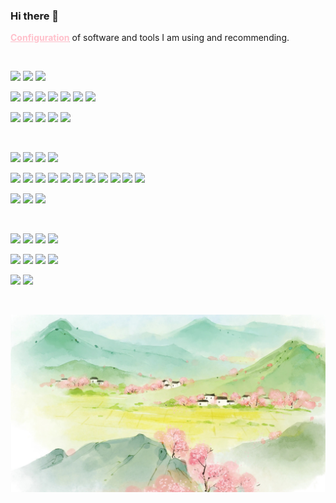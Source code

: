 ### Hi there 👋

[**<font color="#ffc0cb"><u>Configuration</u></font>**](https://github.com/ykqmain/Config) of software and tools I am using and recommending.

<!--
**ykqmain/ykqmain** is a ✨ _special_ ✨ repository because its `README.md` (this file) appears on your GitHub profile.

Here are some ideas to get you started:

- 🔭 I’m currently working on ...
- 🌱 I’m currently learning ...
- 👯 I’m looking to collaborate on ...
- 🤔 I’m looking for help with ...
- 💬 Ask me about ...
- 📫 How to reach me: ...
- 😄 Pronouns: ...
- ⚡ Fun fact: ...
-->

<br>

<!-- **★★★★☆** -->

[![](https://img.shields.io/badge/-macOS-f8f4ed?style=flat-square&logo=apple&logoColor=000000)](https://github.com/ykqmain/Config)
[![](https://img.shields.io/badge/-Television-34A853?style=flat-square&logo=android&logoColor=ffffff)](https://github.com/ykqmain/Config/blob/master/Archive/Television/README.md)
[![](https://img.shields.io/badge/-Windows-0078D4?style=flat-square&logo=windows&logoColor=ffffff)](https://github.com/ykqmain/Config/blob/master/Archive/Windows/README.md)

[![](https://img.shields.io/badge/-GNU-A42E2B?style=flat-square&logo=GNU&logoColor=ffffff)](https://www.gnu.org)
[![](https://img.shields.io/badge/-Linux-FCC624?style=flat-square&logo=Linux&logoColor=ffffff)](https://www.kernel.org)
[![](https://img.shields.io/badge/-Ubuntu-E95420?style=flat-square&logo=Ubuntu&logoColor=ffffff)](https://ubuntu.com)
[![](https://img.shields.io/badge/-CentOS-262577?style=flat-square&logo=CentOS&logoColor=ffffff)](https://www.centos.org)
[![](https://img.shields.io/badge/-Debian-A81D33?style=flat-square&logo=Debian&logoColor=ffffff)](https://www.debian.org)
[![](https://img.shields.io/badge/-deepin-007CFF?style=flat-square&logo=deepin&logoColor=ffffff)](https://www.deepin.org)
[![](https://img.shields.io/badge/-FreeBSD-AB2B28?style=flat-square&logo=FreeBSD&logoColor=ffffff)](https://www.freebsd.org)

[![](https://img.shields.io/badge/-C90-A8B9CC?style=flat-square&logo=c&logoColor=ffffff)](https://www.iso.org/standard/17782.html)
[![](https://img.shields.io/badge/-C++20-00599C?style=flat-square&logo=cplusplus&logoColor=ffffff)](https://www.iso.org/standard/79358.html)
[![](https://img.shields.io/badge/-Java-007396?style=flat-square&logo=Java&logoColor=ffffff)](https://www.oracle.com/java/technologies/downloads/)
[![](https://img.shields.io/badge/-JavaScript-F7DF1E?style=flat-square&logo=JavaScript&logoColor=ffffff)](https://developer.mozilla.org/zh-CN/)
[![](https://img.shields.io/badge/-Swift-F05138?style=flat-square&logo=Swift&logoColor=ffffff)](https://www.swift.org)

<br>

[![](https://img.shields.io/badge/-Safari-006CFF?style=flat-square&logo=safari&logoColor=ffffff)](https://www.apple.com/safari/)
[![](https://img.shields.io/badge/-Firefox-FF7139?style=flat-square&logo=firefoxbrowser&logoColor=ffffff)](https://www.firefox.com)
[![](https://img.shields.io/badge/-Thunderbird-0A84FF?style=flat-square&logo=thunderbird&logoColor=ffffff)](https://www.thunderbird.net)
[![](https://img.shields.io/badge/-Chromium-4285F4?style=flat-square&logo=googlechrome&logoColor=ffffff)](https://www.chromium.org)

[![](https://img.shields.io/badge/-Terminal-000000?style=flat-square&logo=iTerm2&logoColor=ffffff)](https://support.apple.com/guide/terminal/welcome/mac/)
[![](https://img.shields.io/badge/-Shell-4EAA25?style=flat-square&logo=GNU%20Bash&logoColor=ffffff)](https://www.gnu.org/software/bash/)
[![](https://img.shields.io/badge/-Vim-019733?style=flat-square&logo=Vim&logoColor=ffffff)](https://www.vim.org)
[![](https://img.shields.io/badge/-Git-F05032?style=flat-square&logo=Git&logoColor=ffffff)](https://git-scm.com)
[![](https://img.shields.io/badge/-LLVM-262D3A?style=flat-square&logo=LLVM&logoColor=ffffff)](https://llvm.org)
[![](https://img.shields.io/badge/-OpenJDK-007396?style=flat-square&logo=OpenJDK&logoColor=ffffff)](https://openjdk.org)
[![](https://img.shields.io/badge/-Node.js-5FA04E?style=flat-square&logo=nodedotjs&logoColor=ffffff)](https://nodejs.org)
[![](https://img.shields.io/badge/-Bun-000000?style=flat-square&logo=bun&logoColor=F9F0E1)](https://bun.sh)
[![](https://img.shields.io/badge/-MySQL-4479A1?style=flat-square&logo=MySQL&logoColor=ffffff)](https://dev.mysql.com)
[![](https://img.shields.io/badge/-PostgreSQL-4169E1?style=flat-square&logo=PostgreSQL&logoColor=ffffff)](https://www.postgresql.org)
[![](https://img.shields.io/badge/-FFmpeg-007808?style=flat-square&logo=ffmpeg&logoColor=ffffff)](https://ffmpeg.org)

[![](https://img.shields.io/badge/Sublime-Text-FF9800?style=flat-square&logo=sublimetext)](https://www.sublimetext.com)
[![](https://img.shields.io/badge/Python-3.14+-3776AB?style=flat-square&logo=python)](https://www.python.org)
[![](https://img.shields.io/badge/-Markdown-000000?style=flat-square&logo=markdown&logoColor=ffffff)](https://daringfireball.net/projects/markdown/)

<br>

[![](https://img.shields.io/badge/-Bilibili-00A1D6?style=flat-square&logo=bilibili&logoColor=ffffff)](https://space.bilibili.com/7216933)
[![](https://img.shields.io/badge/-Douyin-000000?style=flat-square&logo=tiktok&logoColor=ffffff)](https://v.douyin.com/ifcVCneL/)
[![](https://img.shields.io/badge/-Xiaohongshu-FF2442?style=flat-square&logo=xiaohongshu&logoColor=ffffff)](https://www.xiaohongshu.com/user/profile/63f491d3000000000f011645)
[![](https://img.shields.io/badge/-Douban-2D963D?style=flat-square&logo=douban&logoColor=ffffff)](https://www.douban.com/people/288645443/)

[![](https://img.shields.io/badge/-GitHub-181717?style=flat-square&logo=github&logoColor=ffffff)](https://github.com/ykqmain)
[![](https://img.shields.io/badge/-Twitter-000000?style=flat-square&logo=x&logoColor=ffffff)](https://twitter.com/ykqmain)
[![](https://img.shields.io/badge/-Reddit-FF4500?style=flat-square&logo=reddit&logoColor=ffffff)](https://www.reddit.com/user/ykqmain/)
[![](https://img.shields.io/badge/-YouTube-FF0000?style=flat-square&logo=youtube&logoColor=ffffff)](https://www.youtube.com/@qiufengmuye)

[![](https://img.shields.io/badge/-Steam-000000?style=flat-square&logo=steam&logoColor=ffffff)](https://store.steampowered.com)
[![](https://img.shields.io/badge/-Epic-313131?style=flat-square&logo=epicgames&logoColor=ffffff)](https://store.epicgames.com)

<br>

![](https://github.com/ykqmain/ykqmain/blob/main/bg.png)

